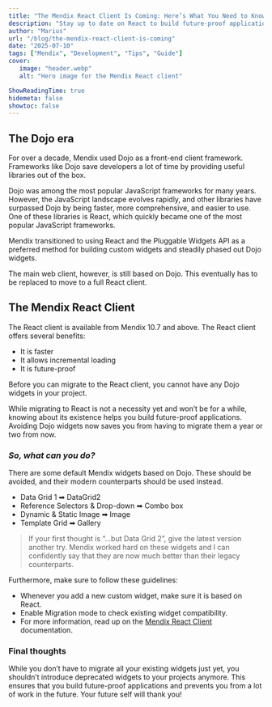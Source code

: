 ```yaml
---
title: "The Mendix React Client Is Coming: Here’s What You Need to Know"
description: "Stay up to date on React to build future-proof applications"
author: "Marius"
url: "/blog/the-mendix-react-client-is-coming"
date: "2025-07-10"
tags: ["Mendix", "Development", "Tips", "Guide"]
cover:
   image: "header.webp"
   alt: "Hero image for the Mendix React client"

ShowReadingTime: true
hidemeta: false
showtoc: false
---
```


The Dojo era
------------

For over a decade, Mendix used Dojo as a front-end client framework. Frameworks like Dojo save developers a lot of time by providing useful libraries out of the box.

Dojo was among the most popular JavaScript frameworks for many years. However, the JavaScript landscape evolves rapidly, and other libraries have surpassed Dojo by being faster, more comprehensive, and easier to use. One of these libraries is React, which quickly became one of the most popular JavaScript frameworks.

Mendix transitioned to using React and the Pluggable Widgets API as a preferred method for building custom widgets and steadily phased out Dojo widgets.

The main web client, however, is still based on Dojo. This eventually has to be replaced to move to a full React client.

The Mendix React Client
-----------------------

The React client is available from Mendix 10.7 and above. The React client offers several benefits:

*   It is faster
*   It allows incremental loading
*   It is future-proof

Before you can migrate to the React client, you cannot have any Dojo widgets in your project.

While migrating to React is not a necessity yet and won’t be for a while, knowing about its existence helps you build future-proof applications. Avoiding Dojo widgets now saves you from having to migrate them a year or two from now.

### **_So, what can you do?_**

There are some default Mendix widgets based on Dojo. These should be avoided, and their modern counterparts should be used instead.

*   Data Grid 1 ➡ DataGrid2
*   Reference Selectors & Drop-down ➡ Combo box
*   Dynamic & Static Image ➡ Image
*   Template Grid ➡ Gallery

> If your first thought is “…but Data Grid 2”, give the latest version another try. Mendix worked hard on these widgets and I can confidently say that they are now much better than their legacy counterparts.

Furthermore, make sure to follow these guidelines:

*   Whenever you add a new custom widget, make sure it is based on React.
*   Enable Migration mode to check existing widget compatibility.
*   For more information, read up on the [Mendix React Client](https://docs.mendix.com/refguide/mendix-client/react/) documentation.

### Final thoughts

While you don’t have to migrate all your existing widgets just yet, you shouldn’t introduce deprecated widgets to your projects anymore. This ensures that you build future-proof applications and prevents you from a lot of work in the future. Your future self will thank you!